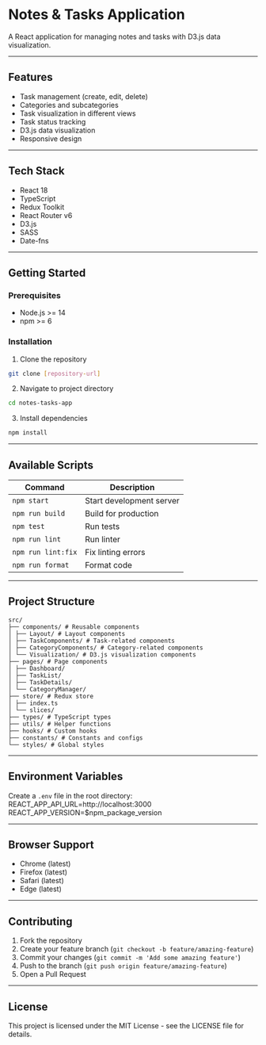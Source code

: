 # Notes & Tasks Application

A React application for managing notes and tasks with D3.js data visualization.

---

## Features

- Task management (create, edit, delete)
- Categories and subcategories
- Task visualization in different views
- Task status tracking
- D3.js data visualization
- Responsive design

---

## Tech Stack

- React 18
- TypeScript
- Redux Toolkit
- React Router v6
- D3.js
- SASS
- Date-fns

---

## Getting Started

### Prerequisites

- Node.js >= 14
- npm >= 6

### Installation

1. Clone the repository
```bash
git clone [repository-url]
```
2. Navigate to project directory
```bash
cd notes-tasks-app
```
3. Install dependencies
```bash
npm install
```

---

## Available Scripts

| Command | Description |
|---------|-------------|
| `npm start` | Start development server |
| `npm run build` | Build for production |
| `npm test` | Run tests |
| `npm run lint` | Run linter |
| `npm run lint:fix` | Fix linting errors |
| `npm run format` | Format code |

---

## Project Structure
```
src/
├── components/ # Reusable components
│ ├── Layout/ # Layout components
│ ├── TaskComponents/ # Task-related components
│ ├── CategoryComponents/ # Category-related components
│ └── Visualization/ # D3.js visualization components
├── pages/ # Page components
│ ├── Dashboard/
│ ├── TaskList/
│ ├── TaskDetails/
│ └── CategoryManager/
├── store/ # Redux store
│ ├── index.ts
│ └── slices/
├── types/ # TypeScript types
├── utils/ # Helper functions
├── hooks/ # Custom hooks
├── constants/ # Constants and configs
└── styles/ # Global styles
```

---

## Environment Variables

Create a `.env` file in the root directory:
REACT_APP_API_URL=http://localhost:3000
REACT_APP_VERSION=$npm_package_version



---

## Browser Support

- Chrome (latest)
- Firefox (latest)
- Safari (latest)
- Edge (latest)

---

## Contributing

1. Fork the repository
2. Create your feature branch (`git checkout -b feature/amazing-feature`)
3. Commit your changes (`git commit -m 'Add some amazing feature'`)
4. Push to the branch (`git push origin feature/amazing-feature`)
5. Open a Pull Request

---

## License

This project is licensed under the MIT License - see the LICENSE file for details.